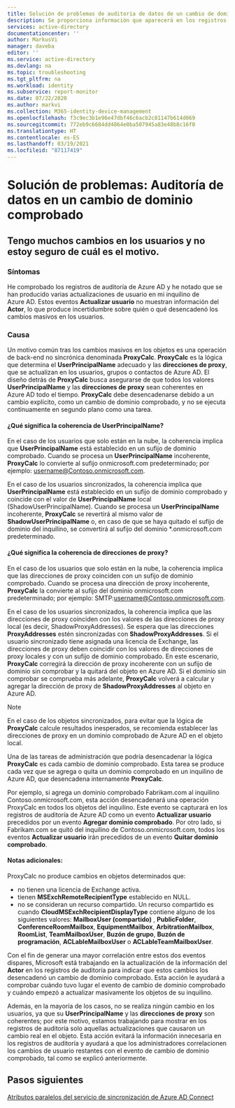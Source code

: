 ```yaml
---
title: Solución de problemas de auditoría de datos de un cambio de dominio comprobado | Microsoft Docs
description: Se proporciona información que aparecerá en los registros de actividad de Azure Active Directory cuando cambie el dominio comprobado de un usuario.
services: active-directory
documentationcenter: ''
author: MarkusVi
manager: daveba
editor: ''
ms.service: active-directory
ms.devlang: na
ms.topic: troubleshooting
ms.tgt_pltfrm: na
ms.workload: identity
ms.subservice: report-monitor
ms.date: 07/22/2020
ms.author: markvi
ms.collection: M365-identity-device-management
ms.openlocfilehash: f3c9ec3b1e96e47dbf46c6acb2c81147b614d069
ms.sourcegitcommit: 772eb9c6684dd4864e0ba507945a83e48b8c16f0
ms.translationtype: HT
ms.contentlocale: es-ES
ms.lasthandoff: 03/19/2021
ms.locfileid: "87117419"
---
```

# <a name="troubleshoot-audit-data-on-verified-domain-change"></a>Solución de problemas: Auditoría de datos en un cambio de dominio comprobado 


## <a name="i-have-a-lot-of-changes-to-my-users-and-i-am-not-sure-what-the-cause-of-it-is"></a>Tengo muchos cambios en los usuarios y no estoy seguro de cuál es el motivo.

### <a name="symptoms"></a>Síntomas

He comprobado los registros de auditoría de Azure AD y he notado que se han producido varias actualizaciones de usuario en mi inquilino de Azure AD. Estos eventos **Actualizar usuario** no muestran información del **Actor**, lo que produce incertidumbre sobre quién o qué desencadenó los cambios masivos en los usuarios. 

### <a name="cause"></a>Causa

 Un motivo común tras los cambios masivos en los objetos es una operación de back-end no sincrónica denominada **ProxyCalc**.  **ProxyCalc** es la lógica que determina el **UserPrincipalName** adecuado y las **direcciones de proxy**, que se actualizan en los usuarios, grupos o contactos de Azure AD. El diseño detrás de **ProxyCalc** busca asegurarse de que todos los valores **UserPrincipalName** y las **direcciones de proxy** sean coherentes en Azure AD todo el tiempo. **ProxyCalc** debe desencadenarse debido a un cambio explícito, como un cambio de dominio comprobado, y no se ejecuta continuamente en segundo plano como una tarea. 

  

#### <a name="what-does-userprincipalname-consistency-mean"></a>¿Qué significa la coherencia de UserPrincipalName? 

En el caso de los usuarios que solo están en la nube, la coherencia implica que **UserPrincipalName** está establecido en un sufijo de dominio comprobado. Cuando se procesa un **UserPrincipalName** incoherente, **ProxyCalc** lo convierte al sufijo onmicrosoft.com predeterminado; por ejemplo: username@Contoso.onmicrosoft.com. 

En el caso de los usuarios sincronizados, la coherencia implica que **UserPrincipalName** está establecido en un sufijo de dominio comprobado y coincide con el valor de **UserPrincipalName** local (ShadowUserPrincipalName). Cuando se procesa un **UserPrincipalName** incoherente, **ProxyCalc** se revertirá al mismo valor de **ShadowUserPrincipalName** o, en caso de que se haya quitado el sufijo de dominio del inquilino, se convertirá al sufijo del dominio *.onmicrosoft.com predeterminado. 

  

#### <a name="what-does-proxy-address-consistency-mean"></a>¿Qué significa la coherencia de direcciones de proxy? 

En el caso de los usuarios que solo están en la nube, la coherencia implica que las direcciones de proxy coinciden con un sufijo de dominio comprobado. Cuando se procesa una dirección de proxy incoherente, **ProxyCalc** la convierte al sufijo del dominio onmicrosoft.com predeterminado; por ejemplo: SMTP:username@Contoso.onmicrosoft.com. 

En el caso de los usuarios sincronizados, la coherencia implica que las direcciones de proxy coinciden con los valores de las direcciones de proxy local (es decir, ShadowProxyAddresses). Se espera que las direcciones **ProxyAddresses** estén sincronizadas con **ShadowProxyAddresses**. Si el usuario sincronizado tiene asignada una licencia de Exchange, las direcciones de proxy deben coincidir con los valores de direcciones de proxy locales y con un sufijo de dominio comprobado. En este escenario, **ProxyCalc** corregirá la dirección de proxy incoherente con un sufijo de dominio sin comprobar y la quitará del objeto en Azure AD. Si el dominio sin comprobar se comprueba más adelante, **ProxyCalc** volverá a calcular y agregar la dirección de proxy de **ShadowProxyAddresses** al objeto en Azure AD.  

> [!NOTE]
> En el caso de los objetos sincronizados, para evitar que la lógica de **ProxyCalc** calcule resultados inesperados, se recomienda establecer las direcciones de proxy en un dominio comprobado de Azure AD en el objeto local.  

  
Una de las tareas de administración que podría desencadenar la lógica **ProxyCalc** es cada cambio de dominio comprobado. Esta tarea se produce cada vez que se agrega o quita un dominio comprobado en un inquilino de Azure AD, que desencadena internamente **ProxyCalc**.  

Por ejemplo, si agrega un dominio comprobado Fabrikam.com al inquilino Contoso.onmicrosoft.com, esta acción desencadenará una operación ProxyCalc en todos los objetos del inquilino. Este evento se capturará en los registros de auditoría de Azure AD como un evento **Actualizar usuario** precedidos por un evento **Agregar dominio comprobado**. Por otro lado, si Fabrikam.com se quitó del inquilino de Contoso.onmicrosoft.com, todos los eventos **Actualizar usuario** irán precedidos de un evento **Quitar dominio comprobado**.   

#### <a name="additional-notes"></a>Notas adicionales:

ProxyCalc no produce cambios en objetos determinados que: 

- no tienen una licencia de Exchange activa. 
- tienen **MSExchRemoteRecipientType** establecido en NULL. 
- no se consideran un recurso compartido. Un recurso compartido es cuando **CloudMSExchRecipientDisplayType** contiene alguno de los siguientes valores: **MailboxUser (compartido)** , **PublicFolder**, **ConferenceRoomMailbox**, **EquipmentMailbox**, **ArbitrationMailbox**, **RoomList**, **TeamMailboxUser**, **Buzón de grupo**, **Buzón de programación**, **ACLableMailboxUser** o **ACLableTeamMailboxUser**. 
  
 Con el fin de generar una mayor correlación entre estos dos eventos dispares, Microsoft está trabajando en la actualización de la información del **Actor** en los registros de auditoría para indicar que estos cambios los desencadenó un cambio de dominio comprobado. Esta acción le ayudará a comprobar cuándo tuvo lugar el evento de cambio de dominio comprobado y cuándo empezó a actualizar masivamente los objetos de su inquilino. 

Además, en la mayoría de los casos, no se realiza ningún cambio en los usuarios, ya que su **UserPrincipalName** y las **direcciones de proxy** son coherentes; por este motivo, estamos trabajando para mostrar en los registros de auditoría solo aquellas actualizaciones que causaron un cambio real en el objeto. Esta acción evitará la información innecesaria en los registros de auditoría y ayudará a que los administradores correlacionen los cambios de usuario restantes con el evento de cambio de dominio comprobado, tal como se explicó anteriormente. 

## <a name="next-steps"></a>Pasos siguientes

[Atributos paralelos del servicio de sincronización de Azure AD Connect](../hybrid/how-to-connect-syncservice-shadow-attributes.md)
